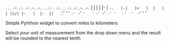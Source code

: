 . . . .-. .-.   .-. .-.   .-.   . . .-. .   .-. .  . .-. .-. .-. .-. 
| | |  |  |-     |  `-.   |-|   |<   |  |   | | |\/| |-   |  |-  |(  
`.'.'  '  '     `-' `-'   ` '   ' ` `-' `-' `-' '  ` `-'  '  `-' ' ' 

Simple Pyhthon widget to convert miles to kilometers

Select your unit of measurement from the drop down menu and the result will be rounded to the nearest tenth
